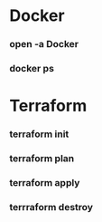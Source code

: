 # Docker

### open -a Docker

### docker ps

# Terraform

### terraform init

### terraform plan

### terraform apply

### terrraform destroy